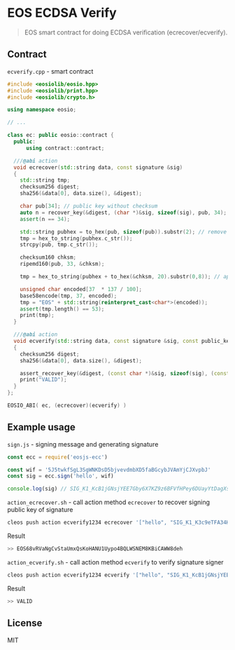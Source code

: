 # EOS ECDSA Verify

> EOS smart contract for doing ECDSA verification (ecrecover/ecverify).

## Contract

`ecverify.cpp` - smart contract

```cpp
#include <eosiolib/eosio.hpp>
#include <eosiolib/print.hpp>
#include <eosiolib/crypto.h>

using namespace eosio;

// ...

class ec: public eosio::contract {
  public:
      using contract::contract;

  ///@abi action
  void ecrecover(std::string data, const signature &sig)
  {
    std::string tmp;
    checksum256 digest;
    sha256(&data[0], data.size(), &digest);

    char pub[34]; // public key without checksum
    auto n = recover_key(&digest, (char *)&sig, sizeof(sig), pub, 34);
    assert(n == 34);

    std::string pubhex = to_hex(pub, sizeof(pub)).substr(2); // remove leading '00'
    tmp = hex_to_string(pubhex.c_str());
    strcpy(pub, tmp.c_str());

    checksum160 chksm;
    ripemd160(pub, 33, &chksm);

    tmp = hex_to_string(pubhex + to_hex(&chksm, 20).substr(0,8)); // append checksum

    unsigned char encoded[37  * 137 / 100];
    base58encode(tmp, 37, encoded);
    tmp = "EOS" + std::string(reinterpret_cast<char*>(encoded));
    assert(tmp.length() == 53);
    print(tmp);
  }

  ///@abi action
  void ecverify(std::string data, const signature &sig, const public_key &pk)
  {
    checksum256 digest;
    sha256(&data[0], data.size(), &digest);

    assert_recover_key(&digest, (const char *)&sig, sizeof(sig), (const char *)&pk, sizeof(pk));
    print("VALID");
  }
};

EOSIO_ABI( ec, (ecrecover)(ecverify) )
```

## Example usage

`sign.js` - signing message and generating signature


```js
const ecc = require('eosjs-ecc')

const wif = '5J5twkfSgL3SgWNKDsD5bjvevdmbXD5faBGcybJVAmYjCJXvpbJ'
const sig = ecc.sign('hello', wif)

console.log(sig) // SIG_K1_KcB1jGNsjYEE7Gby6X7KZ9z6BFVfHPey6DUayYtDagXsbzr4Tbfpq5TS2JvYzs3oMg9QGAugTyGXoTVe7DujeXpDX5KYfJ
```

`action_ecrecover.sh` - call action method `ecrecover` to recover signing public key of signature

```bash
cleos push action ecverify1234 ecrecover '["hello", "SIG_K1_K3c9eTFA34HwqN1xNxr4ngbTzckSoDYWz2cYMneyMTTJLqfQ1yAQS1M4EYUJDqhVgzC1cN65mwBRqau2EhDBirWodhW8xb"]' -p myaccount123@active
```

Result

```bash
>> EOS68vRVaNgCvStaUmxQsKoHANU1Uypo4BQLWSNEM8KBiCAWW8deh
```

`action_ecverify.sh` - call action method `ecverify` to verify signature signer

```bash
cleos push action ecverify1234 ecverify '["hello", "SIG_K1_KcB1jGNsjYEE7Gby6X7KZ9z6BFVfHPey6DUayYtDagXsbzr4Tbfpq5TS2JvYzs3oMg9QGAugTyGXoTVe7DujeXpDX5KYfJ", "EOS68vRVaNgCvStaUmxQsKoHANU1Uypo4BQLWSNEM8KBiCAWW8deh"]' -p myaccount123@active
```

Result

```bash
>> VALID
```

## License

MIT
